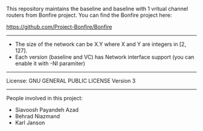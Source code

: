 This repository maintains the baseline and baseline with 1 vritual channel routers from Bonfire project. You can find the Bonfire project here:

https://github.com/Project-Bonfire/Bonfire

----------
- The size of the network can be X.Y where X and Y are integers in [2, 127].
- Each version (baseline and VC) has Network interface support (you can enable it with -NI paramiter)
----------

License:  	GNU GENERAL PUBLIC LICENSE Version 3

----------
People involved in this project:
- Siavoosh Payandeh Azad
- Behrad Niazmand
- Karl Janson
